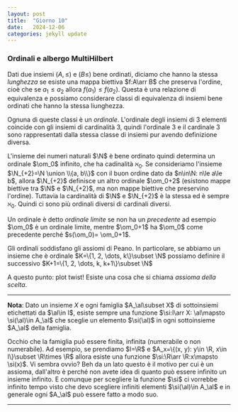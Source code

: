 ```yaml
---
layout: post
title:  "Giorno 10"
date:   2024-12-06 
categories: jekyll update
---
```

### Ordinali e albergo MultiHilbert

Dati due insiemi $(A, \le)$ e $(B\le)$ bene ordinati, diciamo che hanno la stessa _lunghezza_
se esiste una mappa biettiva $f:A\arr B$ che preserva l'ordine, cioè che se $a_1\le a_2$ allora $f(a_1)\le f(a_2)$.
Questa è una relazione di equivalenza e possiamo considerare classi di equivalenza di insiemi bene ordinati che hanno la stessa liunghezza.

Ognuna di queste classi è un _ordinale_. 
L'ordinale degli insiemi di 3 elementi coincide con gli insiemi di cardinalità 3, quindi l'ordinale 3 e il cardinale 3 sono rappresentati dalla stessa classe di insiemi
pur avendo definizione diversa.

L'insieme dei numeri naturali $\N$ è bene ordinato quindi determina un ordinale $\om_0$ infinito, che ha cadinalità $\aleph_0$. 
Se consideriamo l'insieme $\N_{+2}=\N \union \\{a, b\\}$ con il buon ordine dato da  $n\in\N: n\le a\le b$, allora $\N_{+2}$ definisce un altro ordinale $\om_0+2$
(esistono mappe biettive tra $\N$ e $\N_{+2}$, ma non mappe biettive che preservino l'ordine). Tuttavia la cardinalità di $\N$ e $\N_{+2}$ è la stessa ed è sempre $\aleph_0$.
Quindi ci sono più ordinali diversi di cardinali diversi.

Un ordinale è detto _ordinale limite_ se non ha un _precedente_ ad esempio $\om_0$ è un ordinale limite, mentre $\om_0+1$ ha $\om_0$ come precedente perché
$s(\om_0)= \om_0+1$.

Gli ordinali soddisfano gli assiomi di Peano.
In particolare, se abbiamo un insieme che è ordinale $K=\{1, 2, \dots, k\}\subset \N$ possiamo definire il successivo $K+1=\{1, 2, \dots, k, k+1\}\subset \N$

A questo punto: plot twist!
Esiste una cosa che si chiama _assioma della scelta_.

---

**Nota**: Dato un insieme $X$ e ogni famiglia $A_\al\subset X$ di sottoinsiemi etichettati da $\al\in I$, esiste sempre una funzione $\si:I\arr X: \al\mapsto \si(\al)\in A_\al$
che sceglie un elemento $\si(\al)$ in ogni sottoinsieme $A_\al$ della famiglia.

Occhio che la famiglia può essere finita, infinita (numerabile o non numerabile).
Ad esempio, se prendiamo $I=\R$ e $A_x=\{(x, y): y\in \R, x\in I\}\subset \R\times \R$ allora esiste una funzione $\si:\R\arr \R:x\mapsto \si(x)$.
Vi sembra ovvio? Beh da un lato questo è il motivo per cui è un assioma, dall'altro è perché non avete idea di quanto può essere infinito un insieme infinito.
E comunque per scegliere la funzione $\si$ ci vorrebbe infinito tempo visto che devo scegliere infiniti elementi $\si(\al)\in A_\al$ e in generale ogni $A_\al$ può essere fatto a modo suo.

---

